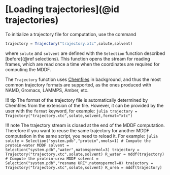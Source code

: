 
# [Loading trajectories](@id trajectories)

To initialize a trajectory file for computation, use the command
```julia
trajectory = Trajectory("trajectory.xtc",solute,solvent)
```
where `solute` and `solvent` are defined with the `Selection` function 
described [before](@ref selections). This function opens the stream for
reading frames, which are read once a time when the coordinates are
required for computing the MDDF.

The `Trajectory` function uses
[Chemfiles](http://chemfiles.org/Chemfiles.jl/latest/) in background,
and thus the most common trajectory formats are supported, as the ones
produced with NAMD, Gromacs, LAMMPS, Amber, etc.  

!!! tip
    The format of the trajectory file is automatically determined by
    Chemfiles from the extension of the file. However, it can be
    provided by the user with the `format` keyword, for example:
    ```julia
    trajectory = Trajectory("trajectory.xtc",solute,solvent,format="xtc")
    ```

!!! note 
    The trajectory stream is closed at the end of the MDDF computation.
    Therefore if you want to reuse the same trajectory for another MDDF 
    computation in the same script, you need to reload it. For example:
    ```julia
    solute = Selection("system.pdb","protein",nmols=1)
    # Compute the protein-water MDDF
    solvent = Selection("system.pdb","water",natomspermol=3)
    trajectory = Trajectory("trajectory.xtc",solute,solvent)
    R_water = mddf(trajectory)
    # Compute the protein-urea MDDF
    solvent = Selection("system.pdb","resname URE",natomspermol=8)
    trajectory = Trajectory("trajectory.xtc",solute,solvent)
    R_urea = mddf(trajectory)
    ```



